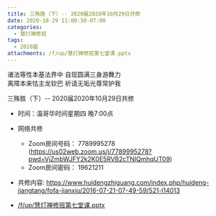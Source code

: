 ```yaml
---
title: 三殊胜（下）-- 2020届2020年10月29日共修
date: 2020-10-29 11:00:50-07:00
categories:
  - 慧灯禅修班
tags:
  - 2020届
attachments: /f/up/慧灯禅修班第七堂课.pptx
---
```

诸法等性本基法界中 自现圆满三身游舞力  
离障本来怙主龙钦巴 祈请无垢光尊常护我  

三殊胜（下）-- 2020届2020年10月29日共修

* 时间：温哥华时间星期四 晚7:00点

* 网络共修
  * Zoom房间号码： 7789995278 (<https://us02web.zoom.us/j/7789995278?pwd=VjZmbWJFY2k2K0E5RVB2cTNIQmhqUT09>)
  * Zoom房间密码： 19621211


* 共修内容:  <https://www.huidengzhiguang.com/index.php/huideng-jiangtang/fofa-jianxiu/2016-07-21-07-49-59/521-l14013>

* [/f/up/慧灯禅修班第七堂课.pptx](https://hdvblob.blob.core.windows.net/hdv/f/up/慧灯禅修班第七堂课.pptx)
